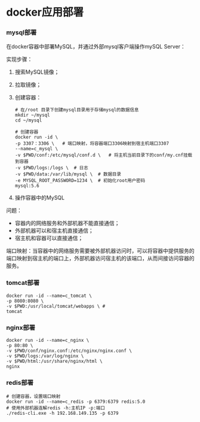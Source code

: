 # docker应用部署

### mysql部署

在docker容器中部署MySQL，并通过外部mysql客户端操作mySQL Server：

实现步骤：

1. 搜索MySQL镜像；

2. 拉取镜像；

3. 创建容器：

   ```
   # 在/root 目录下创建mysql目录用于存储mysql的数据信息
   mkdir ~/mysql
   cd ~/mysql
   
   # 创建容器
   docker run -id \
   -p 3307：3306 \   # 端口映射，将容器端口3306映射到宿主机端口3307
   --name=c_mysql \   
   -v $PWD/conf:/etc/mysql/conf.d \   # 将主机当前目录下的conf/my.cnf挂载到容器
   -v $PWD/logs:/logs \  # 日志
   -v $PWD/data:/var/lib/mysql \  # 数据目录
   -e MYSQL_ROOT_PASSWORD=1234 \  # 初始化root用户密码
   mysql:5.6
   ```

4. 操作容器中的MySQL

问题：

- 容器内的网络服务和外部机器不能直接通信；
- 外部机器可以和宿主机直接通信；
- 宿主机和容器可以直接通信；

端口映射：当容器中的网络服务需要被外部机器访问时，可以将容器中提供服务的端口映射到宿主机的端口上，外部机器访问宿主机的该端口，从而间接访问容器的服务。

### tomcat部署

```
docker run -id --name=c_tomcat \
-p 8080:8080 \
-v $PWD:/usr/local/tomcat/webapps \ #
tomcat
```

### nginx部署

```
docker run -id --name=c_nginx \
-p 80:80 \
-v $PWD/conf/nginx.conf:/etc/nginx/nginx.conf \
-v $PWD/logs:/var/log/nginx \
-v $PWD/html:/usr/share/nginx/html \
nginx
```

### redis部署

```
# 创建容器，设置端口映射
docker run -id --name=c_redis -p 6379:6379 redis:5.0
# 使用外部机器连解redis -h:主机IP -p:端口 
./redis-cli.exe -h 192.168.149.135 -p 6379
```

